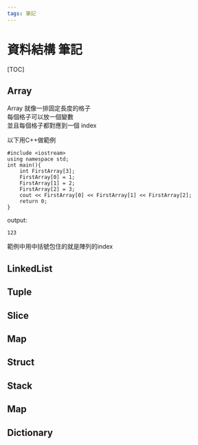 ```yaml
---
tags: 筆記
---
```


# 資料結構 筆記

[TOC]

## Array

Array 就像一排固定長度的格子  
每個格子可以放一個變數  
並且每個格子都對應到一個 index  

以下用C++做範例  

```cpp=
#include <iostream>
using namespace std;
int main(){
    int FirstArray[3];
    FirstArray[0] = 1;
    FirstArray[1] = 2;
    FirstArray[2] = 3;
    cout << FirstArray[0] << FirstArray[1] << FirstArray[2];
    return 0;
}
```
output:
```
123
```

範例中用中括號包住的就是陣列的index  

## LinkedList

## Tuple

## Slice

## Map

## Struct

## Stack

## Map

## Dictionary